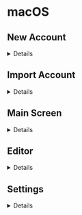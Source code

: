 # macOS

## New Account
<details>

![new-account](new-account.png)
![errors](new-account-errors.png)
![dark](new-account-dark.png)

</details>

## Import Account
<details>

![import-account](import-account.png)
![initial-sync](initial-sync.png)

</details>

## Main Screen
<details>

![main-screen.png](main-screen.png)

</details>

## Editor
<details>

![editor](editor.png)
</details>

## Settings
<details>

![settings-1.png](settings-1.png)
![settings-2.png](settings-2.png)

</details>
